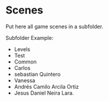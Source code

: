 # Scenes

Put here all game scenes in a subfolder.

Subfolder Example:

- Levels
- Test
- Common
- Carlos
- sebastian Quintero
- Vanessa
- Andrés Camilo Arcila Ortiz
- Jesus Daniel Neira Lara.